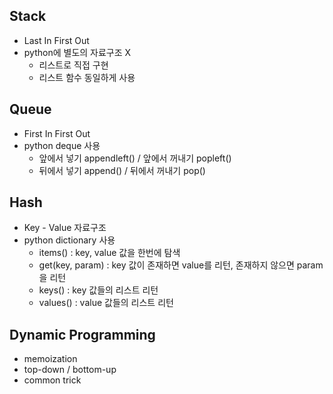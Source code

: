 ## Stack
 * Last In First Out
 * python에 별도의 자료구조 X
    - 리스트로 직접 구현
    - 리스트 함수 동일하게 사용
  
## Queue
 * First In First Out 
 * python deque 사용
    - 앞에서 넣기 appendleft() / 앞에서 꺼내기 popleft()
    - 뒤에서 넣기 append() / 뒤에서 꺼내기 pop()
   
## Hash
   * Key - Value 자료구조
   * python dictionary 사용
      - items() : key, value 값을 한번에 탐색
      - get(key, param) : key 값이 존재하면 value를 리턴, 존재하지 않으면 param을 리턴
      - keys() : key 값들의 리스트 리턴
      - values() : value 값들의 리스트 리턴


## Dynamic Programming 
* memoization
* top-down / bottom-up
* common trick
